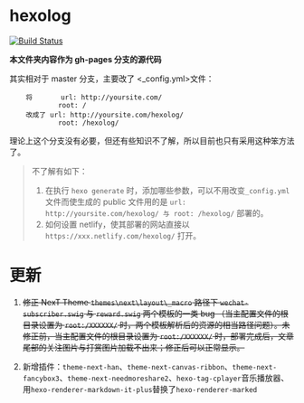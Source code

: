 # hexolog

[![Build Status](https://secure.travis-ci.org/kuleyu/hexolog.png
)](http://travis-ci.org/kuleyu/hexolog)

**本文件夹内容作为 gh-pages 分支的源代码**

其实相对于 master 分支，主要改了 <\_config.yml>文件：
```
	将		url: http://yoursite.com/
	  		root: /
	改成了	url: http://yoursite.com/hexolog/
			root: /hexolog/
```

理论上这个分支没有必要，但还有些知识不了解，所以目前也只有采用这种笨方法了。

> 不了解有如下：
> 1. 在执行 `hexo generate` 时，添加哪些参数，可以不用改变`_config.yml`文件而使生成的 public 文件用的是 `url: http://yoursite.com/hexolog/ 与 root: /hexolog/` 部署的。
> 2. 如何设置 netlify，使其部署的网站直接以 `https://xxx.netlify.com/hexolog/` 打开。


# 更新

1. ~~修正 NexT Theme `themes\next\layout\_macro` 路径下 `wechat-subscriber.swig` 与 `reward.swig` 两个模板的一类 bug （当主配置文件的根目录设置为 `root:/XXXXXX/` 时，两个模板解析后的资源的相当路径问题）。未修正前，当主配置文件的根目录设置为 `root:/XXXXXX/` 时，部署完成后，文章尾部的关注图片与打赏图片加载不出来；修正后可以正常显示。~~

2. 新增插件：`theme-next-han`、`theme-next-canvas-ribbon`、`theme-next-fancybox3`、`theme-next-needmoreshare2`、`hexo-tag-cplayer`音乐播放器、用`hexo-renderer-markdown-it-plus`替换了`hexo-renderer-marked`